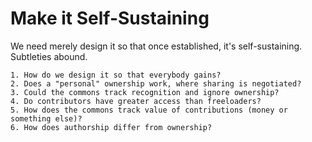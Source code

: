 # Make it Self-Sustaining

We need merely design it so that once established, it's self-sustaining. Subtleties abound.

	1. How do we design it so that everybody gains?
	2. Does a "personal" ownership work, where sharing is negotiated?
	3. Could the commons track recognition and ignore ownership?
	4. Do contributors have greater access than freeloaders?
	5. How does the commons track value of contributions (money or something else)?
	6. How does authorship differ from ownership?
